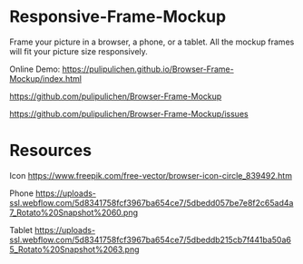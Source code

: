 # Responsive-Frame-Mockup
Frame your picture in a browser, a phone, or a tablet. All the mockup frames will fit your picture size responsively.

Online Demo: https://pulipulichen.github.io/Browser-Frame-Mockup/index.html

https://github.com/pulipulichen/Browser-Frame-Mockup

https://github.com/pulipulichen/Browser-Frame-Mockup/issues

# Resources

Icon https://www.freepik.com/free-vector/browser-icon-circle_839492.htm

Phone https://uploads-ssl.webflow.com/5d8341758fcf3967ba654ce7/5dbedd057be7e8f2c65ad4a7_Rotato%20Snapshot%2060.png

Tablet https://uploads-ssl.webflow.com/5d8341758fcf3967ba654ce7/5dbeddb215cb7f441ba50a65_Rotato%20Snapshot%2063.png
